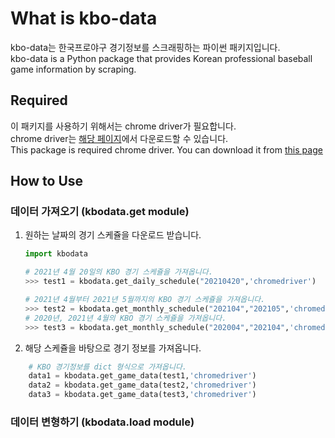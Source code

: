 # What is kbo-data

kbo-data는 한국프로야구 경기정보를 스크래핑하는 파이썬 패키지입니다.  
kbo-data is a Python package that provides Korean professional baseball game information by scraping.

## Required

이 패키지를 사용하기 위해서는 chrome driver가 필요합니다.  
chrome driver는 [해당 페이지](https://chromedriver.chromium.org/downloads)에서 다운로드할 수 있습니다.  
This package is required chrome driver.
You can download it from [this page](https://chromedriver.chromium.org/downloads)

## How to Use

### 데이터 가져오기 (kbodata.get module)

1. 원하는 날짜의 경기 스케쥴을 다운로드 받습니다.

    ```python
    import kbodata

    # 2021년 4월 20일의 KBO 경기 스케쥴을 가져옵니다.
    >>> test1 = kbodata.get_daily_schedule("20210420",'chromedriver')

    # 2021년 4월부터 2021년 5월까지의 KBO 경기 스케쥴을 가져옵니다.
    >>> test2 = kbodata.get_monthly_schedule("202104","202105",'chromedriver')
    # 2020년, 2021년 4월의 KBO 경기 스케쥴을 가져옵니다. 
    >>> test3 = kbodata.get_monthly_schedule("202004","202104",'chromedriver',True)
    ```

2. 해당 스케쥴을 바탕으로 경기 정보를 가져옵니다.

```python
    # KBO 경기정보를 dict 형식으로 가져옵니다.
    data1 = kbodata.get_game_data(test1,'chromedriver')
    data2 = kbodata.get_game_data(test2,'chromedriver')
    data3 = kbodata.get_game_data(test3,'chromedriver')
```

### 데이터 변형하기 (kbodata.load module)
